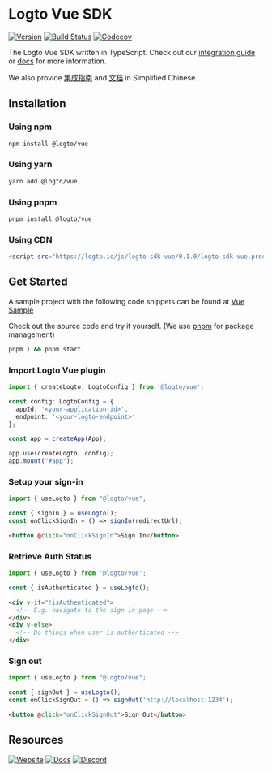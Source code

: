 # Logto Vue SDK
[![Version](https://img.shields.io/npm/v/@logto/vue)](https://www.npmjs.com/package/@logto/vue)
[![Build Status](https://github.com/logto-io/js/actions/workflows/main.yml/badge.svg)](https://github.com/logto-io/js/actions/workflows/main.yml)
[![Codecov](https://img.shields.io/codecov/c/github/logto-io/js)](https://app.codecov.io/gh/logto-io/js?branch=master)

The Logto Vue SDK written in TypeScript. Check out our [integration guide](https://docs.logto.io/integrate-sdk/vue) or [docs](https://docs.logto.io/sdk/vue) for more information.

We also provide [集成指南](https://docs.logto.io/zh-cn/integrate-sdk/vue) and [文档](https://docs.logto.io/zh-cn/sdk/vue) in Simplified Chinese.

## Installation

### Using npm

```bash
npm install @logto/vue
```

### Using yarn

```bash
yarn add @logto/vue
```

### Using pnpm

```bash
pnpm install @logto/vue
```

### Using CDN

```bash
<script src="https://logto.io/js/logto-sdk-vue/0.1.0/logto-sdk-vue.production.js" />
```

## Get Started

A sample project with the following code snippets can be found at [Vue Sample](https://github.com/logto-io/js/tree/master/packages/vue-sample)

Check out the source code and try it yourself. (We use [pnpm](https://pnpm.io/) for package management)

```bash
pnpm i && pnpm start
```

### Import Logto Vue plugin

```ts
import { createLogto, LogtoConfig } from '@logto/vue';

const config: LogtoConfig = {
  appId: '<your-application-id>',
  endpoint: '<your-logto-endpoint>'
};

const app = createApp(App);

app.use(createLogto, config);
app.mount("#app");
```

### Setup your sign-in

```ts
import { useLogto } from "@logto/vue";

const { signIn } = useLogto();
const onClickSignIn = () => signIn(redirectUrl);
```

```html
<button @click="onClickSignIn">Sign In</button>
```

### Retrieve Auth Status

```ts
import { useLogto } from '@logto/vue';

const { isAuthenticated } = useLogto();
```

```html
<div v-if="!isAuthenticated">
  <!-- E.g. navigate to the sign in page -->
</div>
<div v-else>
  <!-- Do things when user is authenticated -->
</div>
```

### Sign out

```ts
import { useLogto } from "@logto/vue";

const { signOut } = useLogto();
const onClickSignOut = () => signOut('http://localhost:1234');
```

```html
<button @click="onClickSignOut">Sign Out</button>
```

## Resources

[![Website](https://img.shields.io/badge/website-logto.io-8262F8.svg)](https://logto.io/)
[![Docs](https://img.shields.io/badge/docs-logto.io-green.svg)](https://docs.logto.io/docs/sdk/swift/)
[![Discord](https://img.shields.io/discord/965845662535147551?logo=discord&logoColor=ffffff&color=7389D8&cacheSeconds=600)](https://discord.gg/UEPaF3j5e6)
